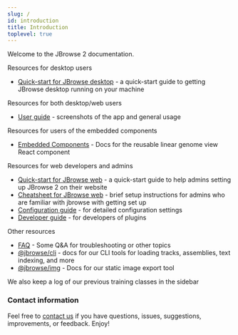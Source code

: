 ```yaml
---
slug: /
id: introduction
title: Introduction
toplevel: true
---
```


Welcome to the JBrowse 2 documentation.

Resources for desktop users

- [Quick-start for JBrowse desktop](quickstart_desktop) - a quick-start guide to
  getting JBrowse desktop running on your machine

Resources for both desktop/web users

- [User guide](user_guide) - screenshots of the app and general usage

Resources for users of the embedded components

- [Embedded Components](embedded_components) -
  Docs for the reusable linear genome view React component

Resources for web developers and admins

- [Quick-start for JBrowse web](quickstart_web) - a quick-start guide to
  help admins setting up JBrowse 2 on their website
- [Cheatsheet for JBrowse web](superquickstart_web) - brief setup instructions
  for admins who are familiar with jbrowse with getting set up
- [Configuration guide](config_guide) - for detailed configuration settings
- [Developer guide](developer_guide) - for developers of plugins

Other resources

- [FAQ](faq) - Some Q&A for troubleshooting or other topics
- [@jbrowse/cli](cli) - docs for our CLI tools for loading tracks,
  assemblies, text indexing, and more
- [@jbrowse/img](https://www.npmjs.com/package/@jbrowse/img) - Docs for our
  static image export tool

We also keep a log of our previous training classes in the sidebar

### Contact information

Feel free to [contact us](/contact) if you have questions, issues, suggestions,
improvements, or feedback. Enjoy!
